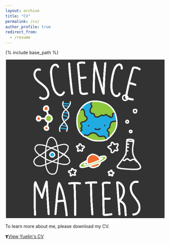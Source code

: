 ```yaml
---
layout: archive
title: "CV"
permalink: /cv/
author_profile: true
redirect_from:
  - /resume
---
```


{% include base_path %}
<p align="center">
   <img src="../images/Science.gif" />
</p>


To learn more about me, please download my CV.

❣️[View Yuelin's CV](Yuelin_CV.pdf)
